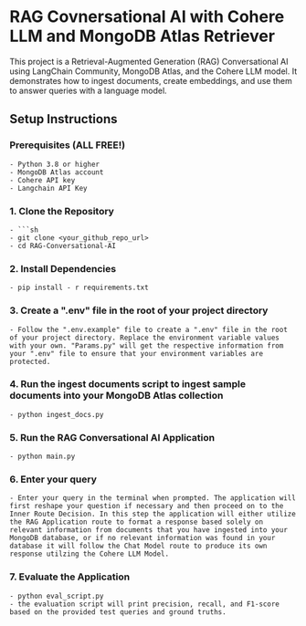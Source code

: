 # RAG Covnersational AI with Cohere LLM and MongoDB Atlas Retriever

This project is a Retrieval-Augmented Generation (RAG) Conversational AI using LangChain Community, MongoDB Atlas, and the Cohere LLM model. It demonstrates how to ingest documents, create embeddings, and use them to answer queries with a language model.

## Setup Instructions

### Prerequisites (ALL FREE!)

    - Python 3.8 or higher
    - MongoDB Atlas account
    - Cohere API key
    - Langchain API Key

### 1. Clone the Repository

    - ```sh
    - git clone <your_github_repo_url>
    - cd RAG-Conversational-AI

### 2. Install Dependencies

    - pip install - r requirements.txt

### 3. Create a ".env" file in the root of your project directory

    - Follow the ".env.example" file to create a ".env" file in the root of your project directory. Replace the environment variable values with your own. "Params.py" will get the respective information from your ".env" file to ensure that your environment variables are protected.

### 4. Run the  ingest documents script to ingest sample documents into your MongoDB Atlas collection

    - python ingest_docs.py

### 5. Run the RAG Conversational AI Application

    - python main.py

### 6. Enter your query

    - Enter your query in the terminal when prompted. The application will first reshape your question if necessary and then proceed on to the Inner Route Decision. In this step the application will either utilize the RAG Application route to format a response based solely on relevant information from documents that you have ingested into your MongoDB database, or if no relevant information was found in your database it will follow the Chat Model route to produce its own response utilzing the Cohere LLM Model.

 ### 7. Evaluate the Application

    - python eval_script.py
    - the evaluation script will print precision, recall, and F1-score based on the provided test queries and ground truths.



